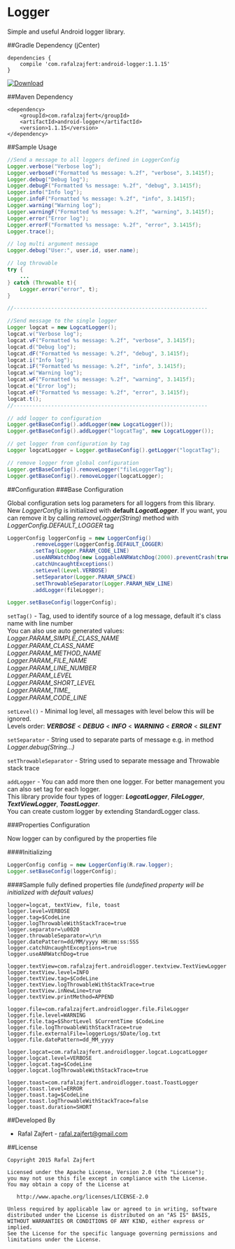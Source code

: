 # Logger
Simple and useful Android logger library.

##Gradle Dependency (jCenter)

```Gradle
dependencies {
    compile 'com.rafalzajfert:android-logger:1.1.15'
}
```

[ ![Download](https://api.bintray.com/packages/rafalzajfert/maven/android-logger/images/download.svg) ](https://bintray.com/rafalzajfert/maven/android-logger/_latestVersion)

##Maven Dependency

```Maven
<dependency>
    <groupId>com.rafalzajfert</groupId>
    <artifactId>android-logger</artifactId>
    <version>1.1.15</version>
</dependency>
```

##Sample Usage

```java
//Send a message to all loggers defined in LoggerConfig
Logger.verbose("Verbose log");
Logger.verboseF("Formatted %s message: %.2f", "verbose", 3.1415f);
Logger.debug("Debug log");
Logger.debugF("Formatted %s message: %.2f", "debug", 3.1415f);
Logger.info("Info log");
Logger.infoF("Formatted %s message: %.2f", "info", 3.1415f);
Logger.warning("Warning log");
Logger.warningF("Formatted %s message: %.2f", "warning", 3.1415f);
Logger.error("Error log");
Logger.errorF("Formatted %s message: %.2f", "error", 3.1415f);
Logger.trace();

// log multi argument message
Logger.debug("User:", user.id, user.name);

// log throwable
try {
    ...
} catch (Throwable t){
    Logger.error("error", t);
}

//--------------------------------------------------------------

//Send message to the single logger
Logger logcat = new LogcatLogger();
logcat.v("Verbose log");
logcat.vF("Formatted %s message: %.2f", "verbose", 3.1415f);
logcat.d("Debug log");
logcat.dF("Formatted %s message: %.2f", "debug", 3.1415f);
logcat.i("Info log");
logcat.iF("Formatted %s message: %.2f", "info", 3.1415f);
logcat.w("Warning log");
logcat.wF("Formatted %s message: %.2f", "warning", 3.1415f);
logcat.e("Error log");
logcat.eF("Formatted %s message: %.2f", "error", 3.1415f);
logcat.t();
//--------------------------------------------------------------

// add logger to configuration
Logger.getBaseConfig().addLogger(new LogcatLogger());
Logger.getBaseConfig().addLogger("logcatTag", new LogcatLogger());

// get logger from configuration by tag
Logger logcatLogger = Logger.getBaseConfig().getLogger("logcatTag");

// remove logger from global configuration
Logger.getBaseConfig().removeLogger("fileLoggerTag");
Logger.getBaseConfig().removeLogger(logcatLogger);
```

##Configuration
###Base Configuration

Global configuration sets log parameters for all loggers from this library.  
New *LoggerConfig* is initialized with **default _LogcatLogger_**. If you want, you can remove it by calling *removeLogger(String)* method with *LoggerConfig.DEFAULT_LOGGER* tag

```java
LoggerConfig loggerConfig = new LoggerConfig()
        .removeLogger(LoggerConfig.DEFAULT_LOGGER)
        .setTag(Logger.PARAM_CODE_LINE)
        .useANRWatchDog(new LoggableANRWatchDog(2000).preventCrash(true))
        .catchUncaughtExceptions()
        .setLevel(Level.VERBOSE)
        .setSeparator(Logger.PARAM_SPACE)
        .setThrowableSeparator(Logger.PARAM_NEW_LINE)
        .addLogger(fileLogger);

Logger.setBaseConfig(loggerConfig);
```
`setTag()` - Tag, used to identify source of a log message, default it's class name with line number  
You can also use auto generated values:  
*Logger.PARAM_SIMPLE_CLASS_NAME  
Logger.PARAM_CLASS_NAME  
Logger.PARAM_METHOD_NAME  
Logger.PARAM_FILE_NAME  
Logger.PARAM_LINE_NUMBER  
Logger.PARAM_LEVEL  
Logger.PARAM_SHORT_LEVEL  
Logger.PARAM_TIME_  
Logger.PARAM_CODE_LINE*  

`setLevel()` - Minimal log level, all messages with level below this will be ignored.  
Levels order: **_VERBOSE_** < **_DEBUG_** < **_INFO_** < **_WARNING_** < **_ERROR_** < **_SILENT_**

`setSeparator` - String used to separate parts of message e.g. in method *Logger.debug(String...)*

`setThrowableSeparator` - String used to separate message and Throwable stack trace

`addLogger` - You can add more then one logger. For better management you can also set tag for each logger.  
This library provide four types of logger: **_LogcatLogger_**, **_FileLogger_**, **_TextViewLogger_**, **_ToastLogger_**.  
You can create custom logger by extending StandardLogger class.

###Properties Configuration

Now logger can by configured by the properties file

####Initializing
```java
LoggerConfig config = new LoggerConfig(R.raw.logger);
Logger.setBaseConfig(loggerConfig);
```

####Sample fully defined properties file 
*(undefined property will be initialized with default values)*
```properties
logger=logcat, textView, file, toast
logger.level=VERBOSE
logger.tag=$CodeLine
logger.logThrowableWithStackTrace=true
logger.separator=\u0020
logger.throwableSeparator=\r\n
logger.datePattern=dd/MM/yyyy HH:mm:ss:SSS
logger.catchUncaughtExceptions=true
logger.useANRWatchDog=true

logger.textView=com.rafalzajfert.androidlogger.textview.TextViewLogger
logger.textView.level=INFO
logger.textView.tag=$CodeLine
logger.textView.logThrowableWithStackTrace=true
logger.textView.inNewLine=true
logger.textView.printMethod=APPEND

logger.file=com.rafalzajfert.androidlogger.file.FileLogger
logger.file.level=WARNING
logger.file.tag=$ShortLevel $CurrentTime $CodeLine
logger.file.logThrowableWithStackTrace=true
logger.file.externalFile=loggerLogs/$Date/log.txt
logger.file.datePattern=dd_MM_yyyy

logger.logcat=com.rafalzajfert.androidlogger.logcat.LogcatLogger
logger.logcat.level=VERBOSE
logger.logcat.tag=$CodeLine
logger.logcat.logThrowableWithStackTrace=true

logger.toast=com.rafalzajfert.androidlogger.toast.ToastLogger
logger.toast.level=ERROR
logger.toast.tag=$CodeLine
logger.toast.logThrowableWithStackTrace=false
logger.toast.duration=SHORT
```

##Developed By

 * Rafal Zajfert - <rafal.zajfert@gmail.com>

##License

    Copyright 2015 Rafal Zajfert

    Licensed under the Apache License, Version 2.0 (the "License");
    you may not use this file except in compliance with the License.
    You may obtain a copy of the License at

       http://www.apache.org/licenses/LICENSE-2.0

    Unless required by applicable law or agreed to in writing, software
    distributed under the License is distributed on an "AS IS" BASIS,
    WITHOUT WARRANTIES OR CONDITIONS OF ANY KIND, either express or implied.
    See the License for the specific language governing permissions and
    limitations under the License.
